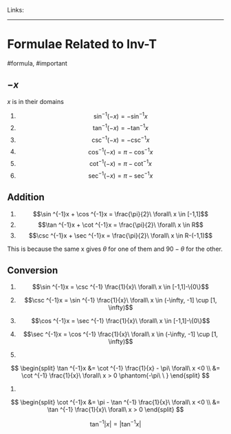 Links: 
___
# Formulae Related to Inv-T
#formula, #important 

## $-x$
$x$ is in their domains
1. $$\sin ^{-1}(-x) = -\sin ^{-1}x$$
2. $$\tan ^{-1}(-x) = -\tan ^{-1}x$$
3. $$\csc ^{-1}(-x) = -\csc ^{-1}x$$
4. $$\cos ^{-1}(-x) = \pi - \cos ^{-1}x$$
5. $$\cot ^{-1}(-x) = \pi - \cot ^{-1}x$$
6. $$\sec ^{-1}(-x) = \pi - \sec ^{-1}x$$

## Addition
1. $$\sin ^{-1}x + \cos ^{-1}x = \frac{\pi}{2}\ \forall\ x \in [-1,1]$$
1. $$\tan ^{-1}x + \cot ^{-1}x = \frac{\pi}{2}\ \forall\ x \in R$$
1. $$\csc ^{-1}x + \sec ^{-1}x = \frac{\pi}{2}\ \forall\ x \in R-(-1,1)$$

This is because the same x gives $\theta$ for one of them and $90 - \theta$ for the other. 

## Conversion
1. $$\sin ^{-1}x = \csc ^{-1} \frac{1}{x}\ \forall\ x \in [-1,1]-\{0\}$$

3. $$\csc ^{-1}x = \sin ^{-1} \frac{1}{x}\ \forall\ x \in (-\infty, -1] \cup [1, \infty)$$

4. $$\cos ^{-1}x = \sec ^{-1} \frac{1}{x}\ \forall\ x \in [-1,1]-\{0\}$$
   
5. $$\sec ^{-1}x = \cos ^{-1} \frac{1}{x}\ \forall\ x \in (-\infty, -1] \cup [1, \infty)$$
   
6. 
$$
\begin{split}
\tan ^{-1}x &= \cot ^{-1} \frac{1}{x} - \pi\ \forall\ x <0 \\
&= \cot ^{-1} \frac{1}{x}\ \forall\ x > 0 \phantom{-\pi\ \ }
\end{split}
$$
   
1. 
$$
\begin{split}
\cot ^{-1}x &=  \pi - \tan ^{-1} \frac{1}{x}\ \forall\ x <0 \\
&=  \tan ^{-1} \frac{1}{x}\ \forall\ x > 0
\end{split}
$$

$$\tan ^{-1}|x| = |\tan ^{-1}x|$$








